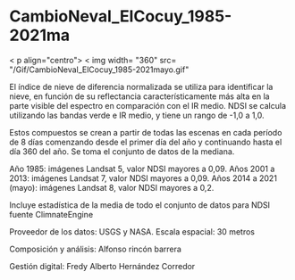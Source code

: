 # CambioNeval_ElCocuy_1985-2021ma
<  p align="centro">
< img width=  "360" src=   "/Gif/CambioNeval_ElCocuy_1985-2021mayo.gif"

El índice de nieve de diferencia normalizada se utiliza para identificar la nieve, en función de su reflectancia característicamente más alta en la parte visible del espectro en comparación con el IR medio. NDSI se calcula utilizando las bandas verde e IR medio, y tiene un rango de -1,0 a 1,0. 

Estos compuestos se crean a partir de todas las escenas en cada período de 8 días comenzando desde el primer día del año y continuando hasta el día 360 del año. Se toma el conjunto de datos de la mediana.

Año 1985: imágenes Landsat 5, valor NDSI mayores a 0,09.
Años 2001 a 2013: imágenes Landsat 7, valor NDSI mayores a 0,09.
Años 2014 a 2021 (mayo): imágenes Landsat 8, valor NDSI mayores a 0,2.

Incluye estadística de la media  de todo el conjunto de datos para NDSI  fuente ClimnateEngine

Proveedor de los datos: USGS y NASA.
Escala espacial: 30 metros

Composición y análisis: Alfonso rincón barrera

Gestión digital:  Fredy Alberto Hernández Corredor 
